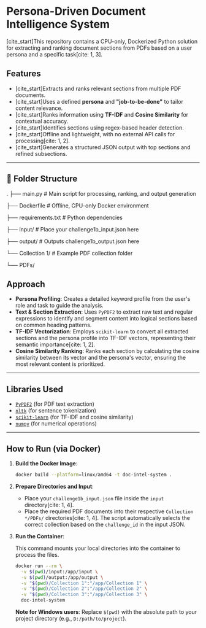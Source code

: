 # Persona-Driven Document Intelligence System

[cite_start]This repository contains a CPU-only, Dockerized Python solution for extracting and ranking document sections from PDFs based on a user persona and a specific task[cite: 1, 3].

## Features

-   [cite_start]Extracts and ranks relevant sections from multiple PDF documents.
-   [cite_start]Uses a defined **persona** and **"job-to-be-done"** to tailor content relevance.
-   [cite_start]Ranks information using **TF-IDF** and **Cosine Similarity** for contextual accuracy.
-   [cite_start]Identifies sections using regex-based header detection.
-   [cite_start]Offline and lightweight, with no external API calls for processing[cite: 1, 2].
-   [cite_start]Generates a structured JSON output with top sections and refined subsections.

---

## 📁 Folder Structure

.
├── main.py          # Main script for processing, ranking, and output generation 

├── Dockerfile       # Offline, CPU-only Docker environment 

├── requirements.txt   # Python dependencies 

├── input/           # Place your challenge1b_input.json here 

├── output/          # Outputs challenge1b_output.json here 

└── Collection 1/    # Example PDF collection folder 


└── PDFs/



## Approach

-   **Persona Profiling**: Creates a detailed keyword profile from the user's role and task to guide the analysis.
-   **Text & Section Extraction**: Uses `PyPDF2` to extract raw text and regular expressions to identify and segment content into logical sections based on common heading patterns.
-   **TF-IDF Vectorization**: Employs `scikit-learn` to convert all extracted sections and the persona profile into TF-IDF vectors, representing their semantic importance[cite: 1, 2].
-   **Cosine Similarity Ranking**: Ranks each section by calculating the cosine similarity between its vector and the persona's vector, ensuring the most relevant content is prioritized.

---

## Libraries Used

-   [`PyPDF2`](https://pypdf2.readthedocs.io/en/latest/) (for PDF text extraction) 
-   [`nltk`](https://www.nltk.org/) (for sentence tokenization) 
-   [`scikit-learn`](https://scikit-learn.org/stable/) (for TF-IDF and cosine similarity) 
-   [`numpy`](https://numpy.org/) (for numerical operations) 

---

## How to Run (via Docker)

1.  **Build the Docker Image**:

    ```bash
    docker build --platform=linux/amd64 -t doc-intel-system .
    ```

2.  **Prepare Directories and Input**:
    -   Place your `challenge1b_input.json` file inside the `input` directory[cite: 1, 4].
    -   Place the required PDF documents into their respective `Collection */PDFs/` directories[cite: 1, 4]. The script automatically selects the correct collection based on the `challenge_id` in the input JSON.

3.  **Run the Container**:

    This command mounts your local directories into the container to process the files.

    ```bash
    docker run --rm \
      -v $(pwd)/input:/app/input \
      -v $(pwd)/output:/app/output \
      -v "$(pwd)/Collection 1":"/app/Collection 1" \
      -v "$(pwd)/Collection 2":"/app/Collection 2" \
      -v "$(pwd)/Collection 3":"/app/Collection 3" \
      doc-intel-system
    ```

    **Note for Windows users**: Replace `$(pwd)` with the absolute path to your project directory (e.g., `D:/path/to/project`).
